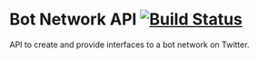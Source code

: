 # Bot Network API [![Build Status](https://travis-ci.org/JonoCX/bot-network-api.svg?branch=master)](https://travis-ci.org/JonoCX/bot-network-api)

API to create and provide interfaces to a bot network on Twitter.



